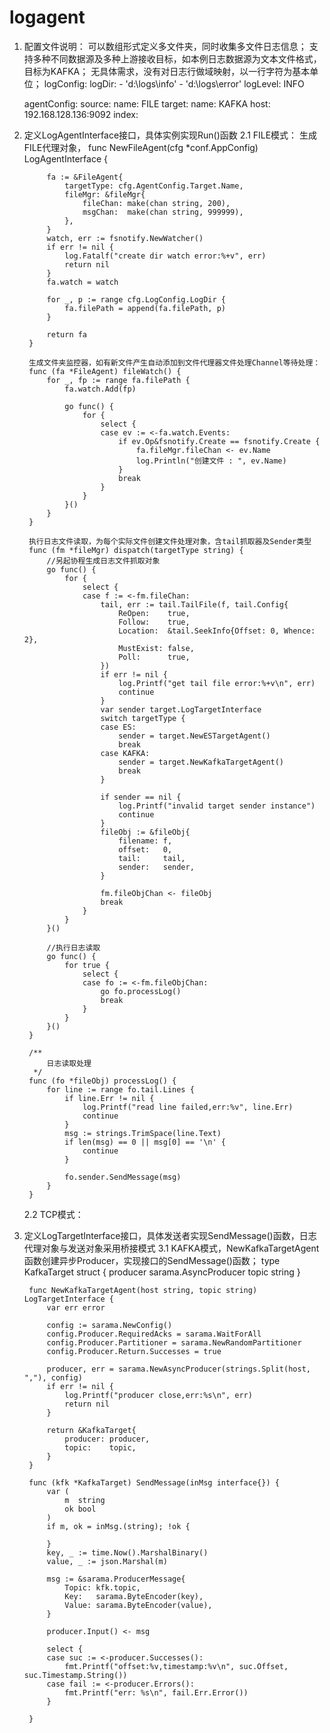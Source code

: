 # logagent

1. 配置文件说明：
    可以数组形式定义多文件夹，同时收集多文件日志信息；
    支持多种不同数据源及多种上游接收目标，如本例日志数据源为文本文件格式，目标为KAFKA；
    无具体需求，没有对日志行做域映射，以一行字符为基本单位；
    logConfig:
      logDir:
        - 'd:\\logs\\info'
        - 'd:\\logs\\error'
      logLevel: INFO

    agentConfig:
      source:
        name: FILE
      target:
        name: KAFKA
        host: 192.168.128.136:9092
        index:

2. 定义LogAgentInterface接口，具体实例实现Run()函数
    2.1 FILE模式：
        生成FILE代理对象，
        func NewFileAgent(cfg *conf.AppConfig) LogAgentInterface {

        	fa := &FileAgent{
        		targetType: cfg.AgentConfig.Target.Name,
        		fileMgr: &fileMgr{
        			fileChan: make(chan string, 200),
        			msgChan:  make(chan string, 999999),
        		},
        	}
        	watch, err := fsnotify.NewWatcher()
        	if err != nil {
        		log.Fatalf("create dir watch error:%+v", err)
        		return nil
        	}
        	fa.watch = watch

        	for _, p := range cfg.LogConfig.LogDir {
        		fa.filePath = append(fa.filePath, p)
        	}

        	return fa
        }

        生成文件夹监控器，如有新文件产生自动添加到文件代理器文件处理Channel等待处理：
        func (fa *FileAgent) fileWatch() {
        	for _, fp := range fa.filePath {
        		fa.watch.Add(fp)

        		go func() {
        			for {
        				select {
        				case ev := <-fa.watch.Events:
        					if ev.Op&fsnotify.Create == fsnotify.Create {
        						fa.fileMgr.fileChan <- ev.Name
        						log.Println("创建文件 : ", ev.Name)
        					}
        					break
        				}
        			}
        		}()
        	}
        }

        执行日志文件读取，为每个实际文件创建文件处理对象，含tail抓取器及Sender类型
        func (fm *fileMgr) dispatch(targetType string) {
        	//另起协程生成日志文件抓取对象
        	go func() {
        		for {
        			select {
        			case f := <-fm.fileChan:
        				tail, err := tail.TailFile(f, tail.Config{
        					ReOpen:    true,
        					Follow:    true,
        					Location:  &tail.SeekInfo{Offset: 0, Whence: 2},
        					MustExist: false,
        					Poll:      true,
        				})
        				if err != nil {
        					log.Printf("get tail file error:%+v\n", err)
        					continue
        				}
        				var sender target.LogTargetInterface
        				switch targetType {
        				case ES:
        					sender = target.NewESTargetAgent()
        					break
        				case KAFKA:
        					sender = target.NewKafkaTargetAgent()
        					break
        				}

        				if sender == nil {
        					log.Printf("invalid target sender instance")
        					continue
        				}
        				fileObj := &fileObj{
        					filename: f,
        					offset:   0,
        					tail:     tail,
        					sender:   sender,
        				}

        				fm.fileObjChan <- fileObj
        				break
        			}
        		}
        	}()

        	//执行日志读取
        	go func() {
        		for true {
        			select {
        			case fo := <-fm.fileObjChan:
        				go fo.processLog()
        				break
        			}
        		}
        	}()
        }

        /**
        	日志读取处理
         */
        func (fo *fileObj) processLog() {
        	for line := range fo.tail.Lines {
        		if line.Err != nil {
        			log.Printf("read line failed,err:%v", line.Err)
        			continue
        		}
        		msg := strings.TrimSpace(line.Text)
        		if len(msg) == 0 || msg[0] == '\n' {
        			continue
        		}

        		fo.sender.SendMessage(msg)
        	}
        }

    2.2 TCP模式：
3. 定义LogTargetInterface接口，具体发送者实现SendMessage()函数，日志代理对象与发送对象采用桥接模式
    3.1 KAFKA模式，NewKafkaTargetAgent函数创建异步Producer，实现接口的SendMessage()函数；
        type KafkaTarget struct {
            producer sarama.AsyncProducer
            topic    string
        }

        func NewKafkaTargetAgent(host string, topic string) LogTargetInterface {
            var err error

            config := sarama.NewConfig()
            config.Producer.RequiredAcks = sarama.WaitForAll
            config.Producer.Partitioner = sarama.NewRandomPartitioner
            config.Producer.Return.Successes = true

            producer, err = sarama.NewAsyncProducer(strings.Split(host, ","), config)
            if err != nil {
                log.Printf("producer close,err:%s\n", err)
                return nil
            }

            return &KafkaTarget{
                producer: producer,
                topic:    topic,
            }
        }

        func (kfk *KafkaTarget) SendMessage(inMsg interface{}) {
            var (
                m  string
                ok bool
            )
            if m, ok = inMsg.(string); !ok {

            }
            key, _ := time.Now().MarshalBinary()
            value, _ := json.Marshal(m)

            msg := &sarama.ProducerMessage{
                Topic: kfk.topic,
                Key:   sarama.ByteEncoder(key),
                Value: sarama.ByteEncoder(value),
            }

            producer.Input() <- msg

            select {
            case suc := <-producer.Successes():
                fmt.Printf("offset:%v,timestamp:%v\n", suc.Offset, suc.Timestamp.String())
            case fail := <-producer.Errors():
                fmt.Printf("err: %s\n", fail.Err.Error())
            }

        }
